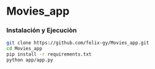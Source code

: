 # Movies_app
### Instalación y Ejecuciòn 

```bash
git clone https://github.com/felix-gy/Movies_app.git
cd Movies_app
pip install -r requirements.txt
python app/app.py
```
